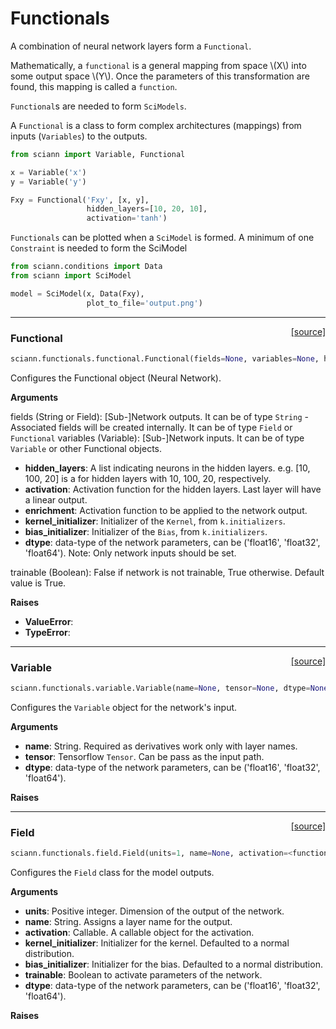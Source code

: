 # Functionals

A combination of neural network layers form a `Functional`. 

Mathematically, a `functional` is a general mapping from space \\(X\\) into some output space \\(Y\\). Once the parameters of this transformation are found, this mapping is called a `function`. 

`Functional`s are needed to form `SciModels`. 

A `Functional` is a class to form complex architectures (mappings) from inputs (`Variables`) to the outputs. 


```python
from sciann import Variable, Functional

x = Variable('x')
y = Variable('y')

Fxy = Functional('Fxy', [x, y], 
                 hidden_layers=[10, 20, 10],
                 activation='tanh')
```

`Functionals` can be plotted when a `SciModel` is formed. A minimum of one `Constraint` is needed to form the SciModel

```python
from sciann.conditions import Data
from sciann import SciModel

model = SciModel(x, Data(Fxy), 
                 plot_to_file='output.png')
```

---

<span style="float:right;">[[source]](https://github.com/sciann/sciann/tree/master/sciann/functionals/functional.py#L17)</span>
### Functional

```python
sciann.functionals.functional.Functional(fields=None, variables=None, hidden_layers=None, activation='linear', enrichment='linear', kernel_initializer=<keras.initializers.VarianceScaling object at 0x12e690da0>, bias_initializer=<keras.initializers.RandomUniform object at 0x12e690e48>, dtype=None, trainable=True)
```

Configures the Functional object (Neural Network).

__Arguments__

fields (String or Field): [Sub-]Network outputs.
    It can be of type `String` - Associated fields will be created internally.
    It can be of type `Field` or `Functional`
variables (Variable): [Sub-]Network inputs.
    It can be of type `Variable` or other Functional objects.
- __hidden_layers__: A list indicating neurons in the hidden layers.
    e.g. [10, 100, 20] is a for hidden layers with 10, 100, 20, respectively.
- __activation__: Activation function for the hidden layers.
    Last layer will have a linear output.
- __enrichment__: Activation function to be applied to the network output.
- __kernel_initializer__: Initializer of the `Kernel`, from `k.initializers`.
- __bias_initializer__: Initializer of the `Bias`, from `k.initializers`.
- __dtype__: data-type of the network parameters, can be
    ('float16', 'float32', 'float64').
    Note: Only network inputs should be set.

trainable (Boolean): False if network is not trainable, True otherwise.
    Default value is True.

__Raises__

- __ValueError__:
- __TypeError__:
    
----

<span style="float:right;">[[source]](https://github.com/sciann/sciann/tree/master/sciann/functionals/variable.py#L11)</span>
### Variable

```python
sciann.functionals.variable.Variable(name=None, tensor=None, dtype=None)
```

Configures the `Variable` object for the network's input.

__Arguments__

- __name__: String.
    Required as derivatives work only with layer names.
- __tensor__: Tensorflow `Tensor`.
    Can be pass as the input path.
- __dtype__: data-type of the network parameters, can be
    ('float16', 'float32', 'float64').

__Raises__


    
----

<span style="float:right;">[[source]](https://github.com/sciann/sciann/tree/master/sciann/functionals/field.py#L11)</span>
### Field

```python
sciann.functionals.field.Field(units=1, name=None, activation=<function linear at 0x12e5d4048>, kernel_initializer=<keras.initializers.VarianceScaling object at 0x12e679be0>, bias_initializer=<keras.initializers.RandomUniform object at 0x12e679c88>, trainable=True, dtype=None)
```

Configures the `Field` class for the model outputs.

__Arguments__

- __units__: Positive integer.
    Dimension of the output of the network.
- __name__: String.
    Assigns a layer name for the output.
- __activation__: Callable.
    A callable object for the activation.
- __kernel_initializer__: Initializer for the kernel.
    Defaulted to a normal distribution.
- __bias_initializer__: Initializer for the bias.
    Defaulted to a normal distribution.
- __trainable__: Boolean to activate parameters of the network.
- __dtype__: data-type of the network parameters, can be
    ('float16', 'float32', 'float64').

__Raises__


    
